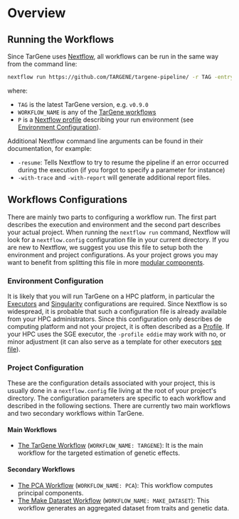 # Overview

## Running the Workflows

Since TarGene uses [Nextflow](https://www.nextflow.io/), all workflows can be run in the same way from the command line:

```bash
nextflow run https://github.com/TARGENE/targene-pipeline/ -r TAG -entry WORKFLOW_NAME -profile P -resume
```

where:

- `TAG` is the latest TarGene version, e.g. `v0.9.0`
- `WORKFLOW_NAME` is any of the [TarGene workflows](@ref "Project Configuration")
- `P` is a [Nextflow profile](https://www.nextflow.io/docs/latest/config.html) describing your run environment (see [Environment Configuration](@ref)).

Additional Nextflow command line arguments can be found in their documentation, for example:

- `-resume`: Tells Nextflow to try to resume the pipeline if an error occurred during the execution (if you forgot to specify a parameter for instance)
- `-with-trace` and `-with-report` will generate additional report files.

## Workflows Configurations

There are mainly two parts to configuring a workflow run. The first part describes the execution and environment and the second part describes your actual project. When running the `nextflow run` command, Nextflow will look for a `nextflow.config` configuration file in your current directory. If you are new to Nextflow, we suggest you use this file to setup both the environment and project configurations. As your project grows you may want to benefit from splitting this file in more [modular components](https://www.nextflow.io/docs/latest/config.html#configuration).

### Environment Configuration

It is likely that you will run TarGene on a HPC platform, in particular the [Executors](https://www.nextflow.io/docs/latest/executor.html) and [Singularity](https://www.nextflow.io/docs/latest/container.html#singularity) configurations are required. Since Nextflow is so widespread, it is probable that such a configuration file is already available from your HPC administrators. Since this configuration only describes de computing platform and not your project, it is often described as a [Profile](https://www.nextflow.io/docs/latest/config.html#config-profiles). If your HPC uses the SGE executor, the `-profile eddie` may work with no, or minor adjustment (it can also serve as a template for other executors [see file](https://github.com/TARGENE/targene-pipeline/blob/main/conf/eddie.config)).

### Project Configuration

These are the configuration details associated with your project, this is usually done in a `nextflow.config` file living at the root of your project's directory. The configuration parameters are specific to each workflow and described in the following sections. There are currently two main workflows and two secondary workflows within TarGene.

#### Main Workflows

- [The TarGene Workflow](@ref) (`WORKFLOW_NAME: TARGENE`): It is the main workflow for the targeted estimation of genetic effects.

#### Secondary Workflows

- [The PCA Workflow](@ref) (`WORKFLOW_NAME: PCA`): This workflow computes principal components.
- [The Make Dataset Workflow](@ref) (`WORKFLOW_NAME: MAKE_DATASET`): This workflow generates an aggregated dataset from traits and genetic data.
